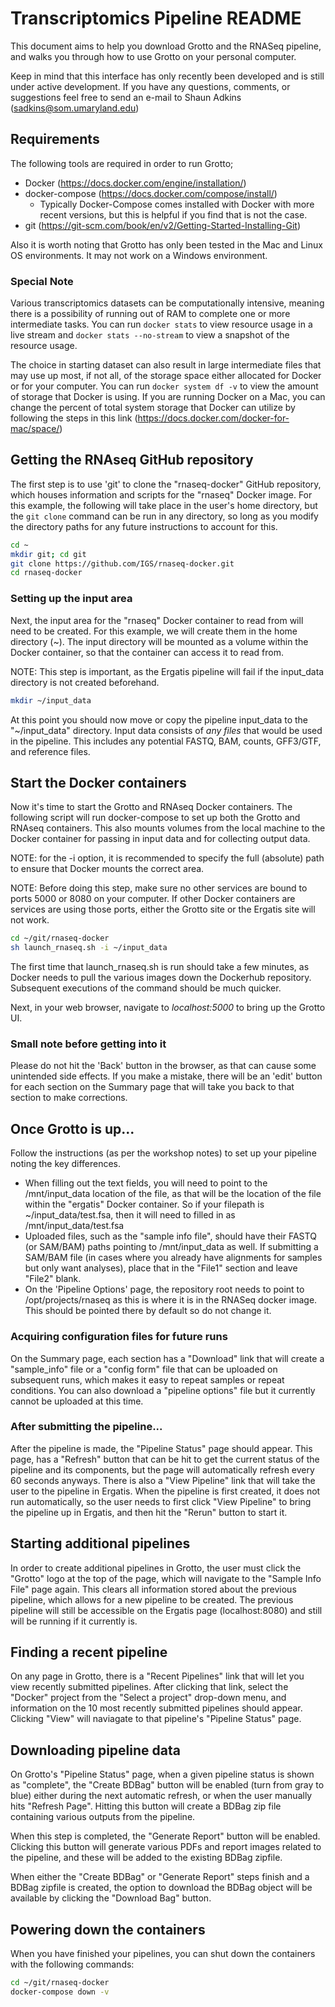 # Transcriptomics Pipeline README

This document aims to help you download Grotto and the RNASeq pipeline, and walks you through how to use Grotto on your personal computer.  

Keep in mind that this interface has only recently been developed and is still under active development.  If you have any questions, comments, or suggestions feel free to send an e-mail to Shaun Adkins (sadkins@som.umaryland.edu)

## Requirements

The following tools are required in order to run Grotto;

* Docker (https://docs.docker.com/engine/installation/)
* docker-compose (https://docs.docker.com/compose/install/)
  * Typically Docker-Compose comes installed with Docker with more recent versions, but this is helpful if you find that is not the case.
* git (https://git-scm.com/book/en/v2/Getting-Started-Installing-Git)

Also it is worth noting that Grotto has only been tested in the Mac and Linux OS environments.  It may not work on a Windows environment.

### Special Note

Various transcriptomics datasets can be computationally intensive, meaning there is a possibility of running out of RAM to complete one or more intermediate tasks.  You can run `docker stats` to view resource usage in a live stream and `docker stats --no-stream` to view a snapshot of the resource usage.

The choice in starting dataset can also result in large intermediate files that may use up most, if not all, of the storage space either allocated for Docker or for your computer.  You can run `docker system df -v` to view the amount of storage that Docker is using.  If you are running Docker on a Mac, you can change the percent of total system storage that Docker can utilize by following the steps in this link (https://docs.docker.com/docker-for-mac/space/)

## Getting the RNAseq GitHub repository

The first step is to use 'git' to clone the "rnaseq-docker" GitHub repository, which houses information and scripts for the "rnaseq" Docker image.  For this example, the following will take place in the user's home directory, but the `git clone` command can be run in any directory, so long as you modify the directory paths for any future instructions to account for this.

```bash
cd ~
mkdir git; cd git
git clone https://github.com/IGS/rnaseq-docker.git
cd rnaseq-docker
```

### Setting up the input area

Next, the input area for the "rnaseq" Docker container to read from will need to be created.  For this example, we will create them in the home directory (~). The input directory will be mounted as a volume within the Docker container, so that the container can access it to read from.

NOTE:  This step is important, as the Ergatis pipeline will fail if the input\_data directory is not created beforehand.

```bash
mkdir ~/input_data
```

At this point you should now move or copy the pipeline input\_data to the "~/input\_data" directory.  Input data consists of *any files* that would be used in the pipeline.  This includes any potential FASTQ, BAM, counts, GFF3/GTF, and reference files.

## Start the Docker containers

Now it's time to start the Grotto and RNAseq Docker containers.  The following script will run docker-compose to set up both the Grotto and RNAseq containers.  This also mounts volumes from the local machine to the Docker container for passing in input data and for collecting output data.

NOTE: for the -i option, it is recommended to specify the full (absolute) path to ensure that Docker mounts the correct area.

NOTE: Before doing this step, make sure no other services are bound to ports 5000 or 8080 on your computer.  If other Docker containers are services are using those ports, either the Grotto site or the Ergatis site will not work.

```bash
cd ~/git/rnaseq-docker
sh launch_rnaseq.sh -i ~/input_data
```

The first time that launch\_rnaseq.sh is run should take a few minutes, as Docker needs to pull the various images down the Dockerhub repository.  Subsequent executions of the command should be much quicker.

Next, in your web browser, navigate to *localhost:5000* to bring up the Grotto UI.

### Small note before getting into it

Please do not hit the 'Back' button in the browser, as that can cause some unintended side effects.  If you make a mistake, there will be an 'edit' button for each section on the Summary page that will take you back to that section to make corrections.

## Once Grotto is up...

Follow the instructions (as per the workshop notes) to set up your pipeline noting the key differences.

* When filling out the text fields, you will need to point to the /mnt/input\_data location of the file, as that will be the location of the file within the "ergatis" Docker container.  So if your filepath is ~/input\_data/test.fsa, then it will need to filled in as /mnt/input\_data/test.fsa
* Uploaded files, such as the "sample info file", should have their FASTQ (or SAM/BAM) paths pointing to /mnt/input_data as well.  If submitting a SAM/BAM file (in cases where you already have alignments for samples but only want analyses), place that in the "File1" section and leave "File2" blank.
* On the 'Pipeline Options' page, the repository root needs to point to /opt/projects/rnaseq as this is where it is in the RNASeq docker image.  This should be pointed there by default so do not change it.

### Acquiring configuration files for future runs

On the Summary page, each section has a "Download" link that will create a "sample\_info" file or a "config form" file that can be uploaded on subsequent runs, which makes it easy to repeat samples or repeat conditions.  You can also download a "pipeline options" file but it currently cannot be uploaded at this time.

### After submitting the pipeline...

After the pipeline is made, the "Pipeline Status" page should appear.  This page, has a "Refresh" button that can be hit to get the current status of the pipeline and its components, but the page will automatically refresh every 60 seconds anyways.  There is also a "View Pipeline" link that will take the user to the pipeline in Ergatis.  When the pipeline is first created, it does not run automatically, so the user needs to first click "View Pipeline" to bring the pipeline up in Ergatis, and then hit the "Rerun" button to start it.

## Starting additional pipelines

In order to create additional pipelines in Grotto, the user must click the "Grotto" logo at the top of the page, which will navigate to the "Sample Info File" page again.  This clears all information stored about the previous pipeline, which allows for a new pipeline to be created.  The previous pipeline will still be accessible on the Ergatis page (localhost:8080) and still will be running if it currently is.

## Finding a recent pipeline

On any page in Grotto, there is a "Recent Pipelines" link that will let you view recently submitted pipelines.  After clicking that link, select the "Docker" project from the "Select a project" drop-down menu, and information on the 10 most recently submitted pipelines should appear.  Clicking "View" will naviagate to that pipeline's "Pipeline Status" page.

## Downloading pipeline data

On Grotto's "Pipeline Status" page, when a given pipeline status is shown as "complete", the "Create BDBag" button will be enabled (turn from gray to blue) either during the next automatic refresh, or when the user manually hits "Refresh Page".  Hitting this button will create a BDBag zip file containing various outputs from the pipeline.

When this step is completed, the "Generate Report" button will be enabled.  Clicking this button will generate various PDFs and report images related to the pipeline, and these will be added to the existing BDBag zipfile.

When either the "Create BDBag" or "Generate Report" steps finish and a BDBag zipfile is created, the option to download the BDBag object will be available by clicking the "Download Bag" button.

## Powering down the containers

When you have finished your pipelines, you can shut down the containers with the following commands:

```bash
cd ~/git/rnaseq-docker
docker-compose down -v
```
